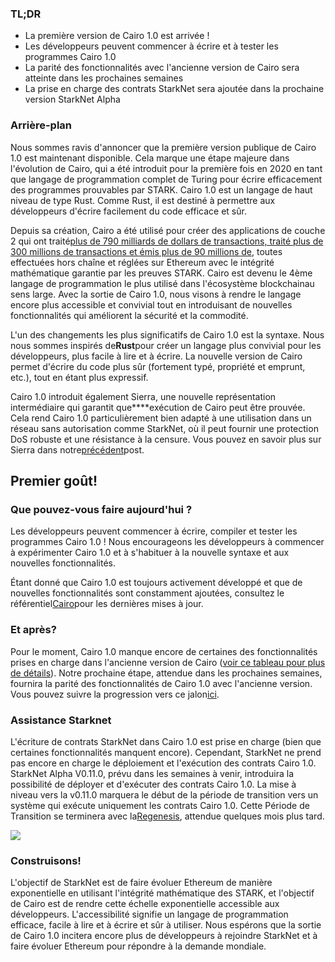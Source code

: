 ### TL;DR

* La première version de Cairo 1.0 est arrivée !
* Les développeurs peuvent commencer à écrire et à tester les programmes Cairo 1.0
* La parité des fonctionnalités avec l'ancienne version de Cairo sera atteinte dans les prochaines semaines
* La prise en charge des contrats StarkNet sera ajoutée dans la prochaine version StarkNet Alpha

### Arrière-plan

Nous sommes ravis d'annoncer que la première version publique de Cairo 1.0 est maintenant disponible. Cela marque une étape majeure dans l'évolution de Cairo, qui a été introduit pour la première fois en 2020 en tant que langage de programmation complet de Turing pour écrire efficacement des programmes prouvables par STARK. Cairo 1.0 est un langage de haut niveau de type Rust. Comme Rust, il est destiné à permettre aux développeurs d'écrire facilement du code efficace et sûr.

Depuis sa création, Cairo a été utilisé pour créer des applications de couche 2 qui ont traité[plus de 790 milliards de dollars de transactions, traité plus de 300 millions de transactions et émis plus de 90 millions de](https://dashboard.starkware.co/starkex), toutes effectuées hors chaîne et réglées sur Ethereum avec le intégrité mathématique garantie par les preuves STARK. Cairo est devenu le 4ème langage de programmation le plus utilisé dans l'écosystème blockchain[](https://defillama.com/languages)au sens large. Avec la sortie de Cairo 1.0, nous visons à rendre le langage encore plus accessible et convivial tout en introduisant de nouvelles fonctionnalités qui améliorent la sécurité et la commodité.

L'un des changements les plus significatifs de Cairo 1.0 est la syntaxe. Nous nous sommes inspirés de**Rust**pour créer un langage plus convivial pour les développeurs, plus facile à lire et à écrire. La nouvelle version de Cairo permet d'écrire du code plus sûr (fortement typé, propriété et emprunt, etc.), tout en étant plus expressif.

Cairo 1.0 introduit également Sierra, une nouvelle représentation intermédiaire qui garantit que****exécution de Cairo peut être prouvée. Cela rend Cairo 1.0 particulièrement bien adapté à une utilisation dans un réseau sans autorisation comme StarkNet, où il peut fournir une protection DoS robuste et une résistance à la censure. Vous pouvez en savoir plus sur Sierra dans notre[précédent](https://medium.com/starkware/cairo-1-0-aa96eefb19a0)post.

## Premier goût!

### Que pouvez-vous faire aujourd'hui ?

Les développeurs peuvent commencer à écrire, compiler et tester les programmes Cairo 1.0 ! Nous encourageons les développeurs à commencer à expérimenter Cairo 1.0 et à s'habituer à la nouvelle syntaxe et aux nouvelles fonctionnalités.

Étant donné que Cairo 1.0 est toujours activement développé et que de nouvelles fonctionnalités sont constamment ajoutées, consultez le référentiel[Cairo](https://github.com/starkware-libs/cairo/)pour les dernières mises à jour.

### Et après?

Pour le moment, Cairo 1.0 manque encore de certaines des fonctionnalités prises en charge dans l'ancienne version de Cairo ([voir ce tableau pour plus de détails](https://github.com/starkware-libs/cairo/blob/main/docs/FEATURE_PARITY.md)). Notre prochaine étape, attendue dans les prochaines semaines, fournira la parité des fonctionnalités de Cairo 1.0 avec l'ancienne version. Vous pouvez suivre la progression vers ce jalon[ici](https://github.com/starkware-libs/cairo/blob/main/docs/FEATURE_PARITY.md).

### Assistance Starknet

L'écriture de contrats StarkNet dans Cairo 1.0 est prise en charge (bien que certaines fonctionnalités manquent encore). Cependant, StarkNet ne prend pas encore en charge le déploiement et l'exécution des contrats Cairo 1.0. StarkNet Alpha V0.11.0, prévu dans les semaines à venir, introduira la possibilité de déployer et d'exécuter des contrats Cairo 1.0. La mise à niveau vers la v0.11.0 marquera le début de la période de transition vers un système qui exécute uniquement les contrats Cairo 1.0. Cette Période de Transition se terminera avec la[Regenesis](https://medium.com/starkware/starknet-regenesis-the-plan-bd0219843ef4), attendue quelques mois plus tard.

![](/assets/0_odxbxeacqdwizlfw.jpg)

### Construisons!

L'objectif de StarkNet est de faire évoluer Ethereum de manière exponentielle en utilisant l'intégrité mathématique des STARK, et l'objectif de Cairo est de rendre cette échelle exponentielle accessible aux développeurs. L'accessibilité signifie un langage de programmation efficace, facile à lire et à écrire et sûr à utiliser. Nous espérons que la sortie de Cairo 1.0 incitera encore plus de développeurs à rejoindre StarkNet et à faire évoluer Ethereum pour répondre à la demande mondiale.